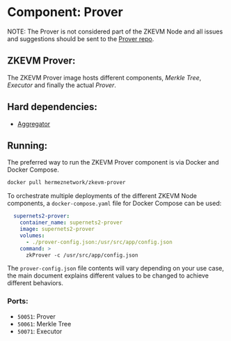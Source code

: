 # Component: Prover

NOTE: The Prover is not considered part of the ZKEVM Node and all issues and suggestions should be sent to the [Prover repo](https://github.com/0xPolygonHermez/supernets2-prover/).

## ZKEVM Prover:

The ZKEVM Prover image hosts different components, *Merkle Tree*, *Executor* and finally the actual *Prover*.

## Hard dependencies:

- [Aggregator](./aggregator.md)

## Running:

The preferred way to run the ZKEVM Prover component is via Docker and Docker Compose.

```bash
docker pull hermeznetwork/zkevm-prover
```

To orchestrate multiple deployments of the different ZKEVM Node components, a `docker-compose.yaml` file for Docker Compose can be used:

```yaml
  supernets2-prover:
    container_name: supernets2-prover
    image: supernets2-prover
    volumes:
      - ./prover-config.json:/usr/src/app/config.json
    command: >
      zkProver -c /usr/src/app/config.json
```

The `prover-config.json` file contents will vary depending on your use case, the main document explains different values to be changed to achieve different behaviors.

### Ports:

- `50051`: Prover
- `50061`: Merkle Tree
- `50071`: Executor